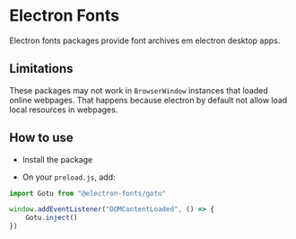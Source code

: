# Electron Fonts

Electron fonts packages provide font archives em electron desktop apps.

## Limitations

These packages may not work in `BrowserWindow` instances that loaded online webpages. That happens because electron by default not allow load local resources in webpages.

## How to use

* Install the package

* On your `preload.js`, add:

```ts
import Gotu from "@electron-fonts/gotu"

window.addEventListener("DOMContentLoaded", () => {
    Gotu.inject()
})
```